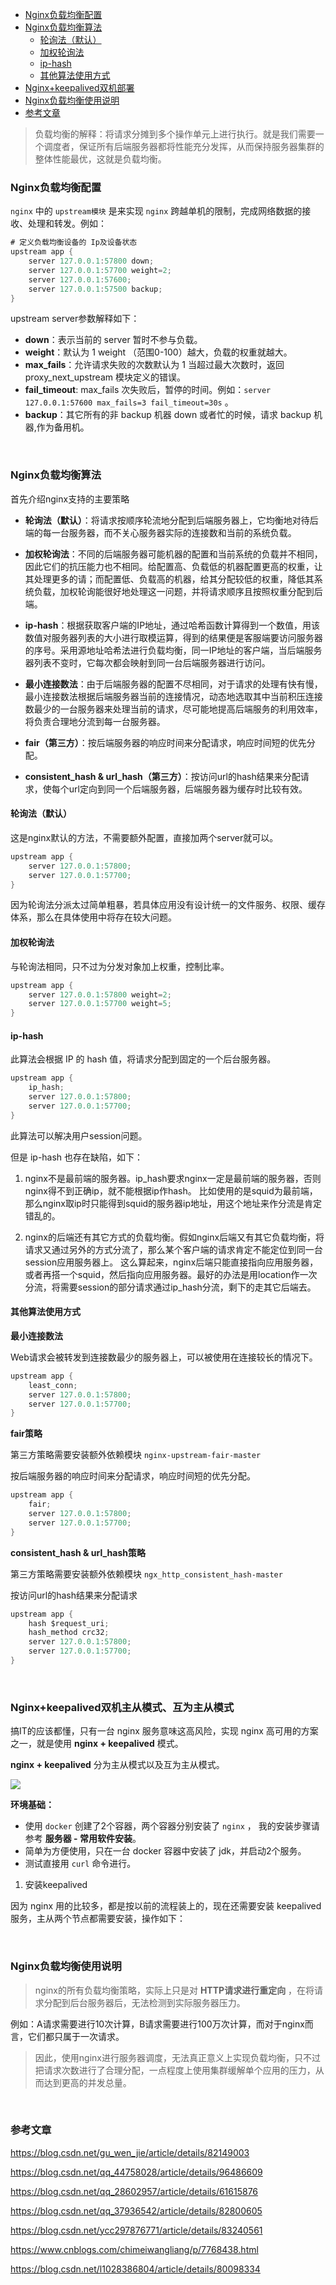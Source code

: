 <div class="catalog">

- [Nginx负载均衡配置](#t1)
- [Nginx负载均衡算法](#t2)
    - [轮询法（默认）](#t21)
    - [加权轮询法](#t22)
    - [ip-hash](#t23)
    - [其他算法使用方式](#t24)
- [Nginx+keepalived双机部署](#t3)
- [Nginx负载均衡使用说明](#t4)
- [参考文章](#te)

</div>

> 负载均衡的解释：将请求分摊到多个操作单元上进行执行。就是我们需要一个调度者，保证所有后端服务器都将性能充分发挥，从而保持服务器集群的整体性能最优，这就是负载均衡。

### <span id="t1">Nginx负载均衡配置</span>

`nginx` 中的 `upstream模块` 是来实现 `nginx` 跨越单机的限制，完成网络数据的接收、处理和转发。例如：
```java
# 定义负载均衡设备的 Ip及设备状态 
upstream app {
    server 127.0.0.1:57800 down;
    server 127.0.0.1:57700 weight=2;
    server 127.0.0.1:57600;
    server 127.0.0.1:57500 backup;
}
```

upstream server参数解释如下：

- **down**：表示当前的 server 暂时不参与负载。
- **weight**：默认为 1 weight （范围0-100）越大，负载的权重就越大。
- **max_fails**：允许请求失败的次数默认为 1 当超过最大次数时，返回 proxy_next_upstream 模块定义的错误。
- **fail_timeout**: max_fails 次失败后，暂停的时间。例如：`server 127.0.0.1:57600 max_fails=3 fail_timeout=30s` 。
- **backup**：其它所有的非 backup 机器 down 或者忙的时候，请求 backup 机器,作为备用机。

<br>

### <span id="t2">Nginx负载均衡算法</span>

首先介绍nginx支持的主要策略

- **轮询法（默认）**：将请求按顺序轮流地分配到后端服务器上，它均衡地对待后端的每一台服务器，而不关心服务器实际的连接数和当前的系统负载。

- **加权轮询法**：不同的后端服务器可能机器的配置和当前系统的负载并不相同，因此它们的抗压能力也不相同。给配置高、负载低的机器配置更高的权重，让其处理更多的请；而配置低、负载高的机器，给其分配较低的权重，降低其系统负载，加权轮询能很好地处理这一问题，并将请求顺序且按照权重分配到后端。

- **ip-hash**：根据获取客户端的IP地址，通过哈希函数计算得到一个数值，用该数值对服务器列表的大小进行取模运算，得到的结果便是客服端要访问服务器的序号。采用源地址哈希法进行负载均衡，同一IP地址的客户端，当后端服务器列表不变时，它每次都会映射到同一台后端服务器进行访问。

- **最小连接数法**：由于后端服务器的配置不尽相同，对于请求的处理有快有慢，最小连接数法根据后端服务器当前的连接情况，动态地选取其中当前积压连接数最少的一台服务器来处理当前的请求，尽可能地提高后端服务的利用效率，将负责合理地分流到每一台服务器。

- **fair（第三方）**：按后端服务器的响应时间来分配请求，响应时间短的优先分配。  

- **consistent_hash & url_hash（第三方）**：按访问url的hash结果来分配请求，使每个url定向到同一个后端服务器，后端服务器为缓存时比较有效。


#### <span id="t21">轮询法（默认）</span>

这是nginx默认的方法，不需要额外配置，直接加两个server就可以。
```java
upstream app {
    server 127.0.0.1:57800;
    server 127.0.0.1:57700;
}
```

因为轮询法分派太过简单粗暴，若具体应用没有设计统一的文件服务、权限、缓存体系，那么在具体使用中将存在较大问题。

#### <span id="t22">加权轮询法</span>

与轮询法相同，只不过为分发对象加上权重，控制比率。
```java
upstream app {
    server 127.0.0.1:57800 weight=2;
    server 127.0.0.1:57700 weight=5;
}
```


#### <span id="t23">ip-hash</span>

此算法会根据 IP 的 hash 值，将请求分配到固定的一个后台服务器。
```java
upstream app {
    ip_hash; 
    server 127.0.0.1:57800;
    server 127.0.0.1:57700;
}
```

此算法可以解决用户session问题。

但是 ip-hash 也存在缺陷，如下：

1. nginx不是最前端的服务器。ip_hash要求nginx一定是最前端的服务器，否则nginx得不到正确ip，就不能根据ip作hash。
比如使用的是squid为最前端，那么nginx取ip时只能得到squid的服务器ip地址，用这个地址来作分流是肯定错乱的。

2. nginx的后端还有其它方式的负载均衡。假如nginx后端又有其它负载均衡，将请求又通过另外的方式分流了，那么某个客户端的请求肯定不能定位到同一台session应用服务器上。
这么算起来，nginx后端只能直接指向应用服务器，或者再搭一个squid，然后指向应用服务器。最好的办法是用location作一次分流，将需要session的部分请求通过ip_hash分流，剩下的走其它后端去。


#### <span id="t24">其他算法使用方式</span>

**最小连接数法**

Web请求会被转发到连接数最少的服务器上，可以被使用在连接较长的情况下。
```java
upstream app {
    least_conn; 
    server 127.0.0.1:57800;
    server 127.0.0.1:57700;
}
```

**fair策略**

第三方策略需要安装额外依赖模块 `nginx-upstream-fair-master`

按后端服务器的响应时间来分配请求，响应时间短的优先分配。
```java
upstream app {
    fair; 
    server 127.0.0.1:57800;
    server 127.0.0.1:57700;
}
```

**consistent_hash & url_hash策略**

第三方策略需要安装额外依赖模块 `ngx_http_consistent_hash-master`

按访问url的hash结果来分配请求
```java
upstream app {
    hash $request_uri;
    hash_method crc32;
    server 127.0.0.1:57800;
    server 127.0.0.1:57700;
}
```

<br>

### <span id="t3">Nginx+keepalived双机主从模式、互为主从模式</span>

搞IT的应该都懂，只有一台 nginx 服务意味这高风险，实现 nginx 高可用的方案之一，就是使用 **nginx + keepalived** 模式。

**nginx + keepalived** 分为主从模式以及互为主从模式。

<img src="@/assets/blog/img/deploy/NginxLoadBalancing1.png"/>


**环境基础：**

- 使用 `docker` 创建了2个容器，两个容器分别安装了 `nginx` ， 我的安装步骤请参考 **服务器 - 常用软件安装**。
- 简单为方便使用，只在一台 docker 容器中安装了 jdk，并启动2个服务。
- 测试直接用 `curl` 命令进行。

1. 安装keepalived

因为 nginx 用的比较多，都是按以前的流程装上的，现在还需要安装 keepalived 服务，主从两个节点都需要安装，操作如下：








<br>


### <span id="t4">Nginx负载均衡使用说明</span>

> nginx的所有负载均衡策略，实际上只是对 **HTTP请求进行重定向** ，在将请求分配到后台服务器后，无法检测到实际服务器压力。

例如：A请求需要进行10次计算，B请求需要进行100万次计算，而对于nginx而言，它们都只属于一次请求。

> 因此，使用nginx进行服务器调度，无法真正意义上实现负载均衡，只不过把请求次数进行了合理分配，一点程度上使用集群缓解单个应用的压力，从而达到更高的并发总量。

<br>

### <span id="te">参考文章</span>

<a href="https://blog.csdn.net/gu_wen_jie/article/details/82149003" target="_blank">https://blog.csdn.net/gu_wen_jie/article/details/82149003</a>

<a href="https://blog.csdn.net/qq_44758028/article/details/96486609" target="_blank">https://blog.csdn.net/qq_44758028/article/details/96486609</a>

<a href="https://blog.csdn.net/qq_28602957/article/details/61615876" target="_blank">https://blog.csdn.net/qq_28602957/article/details/61615876</a>

<a href="https://blog.csdn.net/qq_37936542/article/details/82800605" target="_blank">https://blog.csdn.net/qq_37936542/article/details/82800605</a>

<a href="https://blog.csdn.net/ycc297876771/article/details/83240561" target="_blank">https://blog.csdn.net/ycc297876771/article/details/83240561</a>

https://www.cnblogs.com/chimeiwangliang/p/7768438.html

https://blog.csdn.net/l1028386804/article/details/80098334
